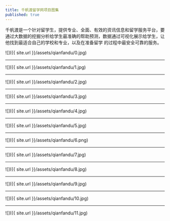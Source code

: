 ```yaml
---
title: 千帆渡留学网项目图集
published: true
---
```

千帆渡是一个针对留学生，提供专业、全面、有效的资讯信息和留学服务平台，要通过大数据的挖掘分析给学生最准确的帮助预测，数据通过可视化展示给学生，让他找到最适合自己的学校和专业，以及在准备留学 的过程中最安全可靠的服务。

![]({{ site.url }}/assets/qianfandu/0.jpg)
* * *
![]({{ site.url }}/assets/qianfandu/1.jpg)
* * *
![]({{ site.url }}/assets/qianfandu/2.jpg)
* * *
![]({{ site.url }}/assets/qianfandu/3.jpg)
* * *
![]({{ site.url }}/assets/qianfandu/4.jpg)
* * *
![]({{ site.url }}/assets/qianfandu/5.jpg)
* * *
![]({{ site.url }}/assets/qianfandu/6.png)
* * *
![]({{ site.url }}/assets/qianfandu/7.jpg)
* * *
![]({{ site.url }}/assets/qianfandu/8.jpg)
* * *
![]({{ site.url }}/assets/qianfandu/9.jpg)
* * *
![]({{ site.url }}/assets/qianfandu/10.jpg)
* * *
![]({{ site.url }}/assets/qianfandu/11.jpg)

